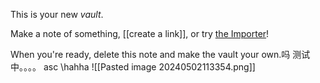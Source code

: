 This is your new *vault*.

Make a note of something, [[create a link]], or try [the Importer](https://help.obsidian.md/Plugins/Importer)!

When you're ready, delete this note and make the vault your own.吗 
测试中。。。。
asc
\hahha
![[Pasted image 20240502113354.png]]